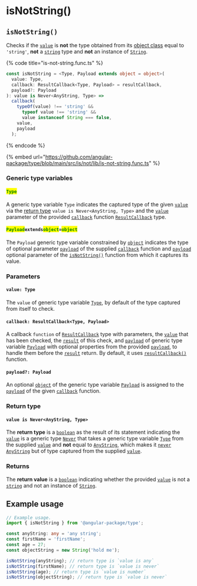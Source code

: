 # isNotString()

## `isNotString()`

Checks if the [`value`](isnotstring.md#value-type) is **not** the type obtained from its [object class](https://developer.mozilla.org/en-US/docs/Web/JavaScript/Reference/Global\_Objects/Object/toString#using\_tostring\_to\_detect\_object\_class) equal to `'string'`, **not** a [`string`](https://developer.mozilla.org/en-US/docs/Web/JavaScript/Reference/Global\_Objects/String) type and **not** an instance of [`String`](https://developer.mozilla.org/en-US/docs/Web/JavaScript/Reference/Global\_Objects/String).

{% code title="is-not-string.func.ts" %}
```typescript
const isNotString = <Type, Payload extends object = object>(
  value: Type,
  callback: ResultCallback<Type, Payload> = resultCallback,
  payload?: Payload
): value is Never<AnyString, Type> =>
  callback(
    typeOf(value) !== 'string' &&
      typeof value !== 'string' &&
      value instanceof String === false,
    value,
    payload
  );
```
{% endcode %}

{% embed url="https://github.com/angular-package/type/blob/main/src/is/not/lib/is-not-string.func.ts" %}

### Generic type variables

#### <mark style="color:green;">**`Type`**</mark>

A generic type variable `Type` indicates the captured type of the given [`value`](isnotstring.md#value-type) via the [return type](isnotstring.md#return-type) `value is Never<AnyString, Type>` and the [`value`](../types/resultcallback.md#value-value) parameter of the provided [`callback`](isnotstring.md#callback-resultcallback-less-than-type-payload-greater-than) function [`ResultCallback`](../types/resultcallback.md) type.

#### <mark style="color:green;">**`Payload`**</mark>**`extends`**<mark style="color:green;">**`object`**</mark>**`=`**<mark style="color:green;">**`object`**</mark>

The `Payload` generic type variable constrained by [`object`](https://www.typescriptlang.org/docs/handbook/basic-types.html#object) indicates the type of optional parameter [`payload`](../types/resultcallback.md#payload-payload) of the supplied [`callback`](isnotstring.md#callback-resultcallback-less-than-type-payload-greater-than) function and [`payload`](isnotstring.md#payload-payload) optional parameter of the [`isNotString()`](isnotstring.md#isnotstring) function from which it captures its value.

### Parameters

#### `value: Type`

The `value` of generic type variable [`Type`](isnotstring.md#type), by default of the type captured from itself to check.

#### `callback: ResultCallback<Type, Payload>`

A callback `function` of [`ResultCallback`](../types/resultcallback.md) type with parameters, the [`value`](isnotstring.md#value-type) that has been checked, the [`result`](../types/resultcallback.md#result-boolean) of this check, and [`payload`](../types/resultcallback.md#payload-payload) of generic type variable [`Payload`](isnotstring.md#payloadextendsobject-object) with optional properties from the provided [`payload`](isnotstring.md#payload-payload), to handle them before the [`result`](../types/resultcallback.md#result-boolean) return. By default, it uses [`resultCallback()`](../helper/resultcallback.md) function.

#### `payload?: Payload`

An optional [`object`](https://developer.mozilla.org/en-US/docs/Web/JavaScript/Reference/Global\_Objects/Object) of the generic type variable [`Payload`](isnotstring.md#payloadextendsobject-object) is assigned to the [`payload`](../types/resultcallback.md#payload-payload) of the given [`callback`](isnotstring.md#callback-resultcallback-less-than-type-payload-greater-than) function.

### Return type

#### `value is Never<AnyString, Type>`

The **return type** is a [`boolean`](https://www.typescriptlang.org/docs/handbook/basic-types.html#boolean) as the result of its statement indicating the [`value`](isnotstring.md#value-type) is a generic type [`Never`](../types/never.md) that takes a generic type variable [`Type`](isnotstring.md#type) from the supplied [`value`](isnotstring.md#value-type) and **not** equal to [`AnyString`](../types/anystring.md), which makes it [`never`](https://www.typescriptlang.org/docs/handbook/basic-types.html#never) [`AnyString`](../types/anystring.md) but of type captured from the supplied [`value`](isnotstring.md#value-type).

### Returns

The **return value** is a [`boolean`](https://developer.mozilla.org/en-US/docs/Web/JavaScript/Reference/Global\_Objects/Boolean) indicating whether the provided [`value`](isnotstring.md#value-type) is not a [`string`](https://developer.mozilla.org/en-US/docs/Web/JavaScript/Reference/Global\_Objects/String) and not an instance of [`String`](https://developer.mozilla.org/en-US/docs/Web/JavaScript/Reference/Global\_Objects/String).

## Example usage

```typescript
// Example usage.
import { isNotString } from '@angular-package/type';

const anyString: any = 'any string';
const firstName = 'firstName';
const age = 27;
const objectString = new String('hold me');

isNotString(anyString); // return type is `value is any`
isNotString(firstName); // return type is `value is never`
isNotString(age); // return type is `value is number`
isNotString(objectString); // return type is `value is never`
```
